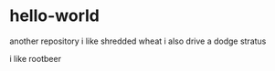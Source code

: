 # hello-world
another repository 
i like shredded wheat
i also drive a dodge stratus

i like rootbeer
